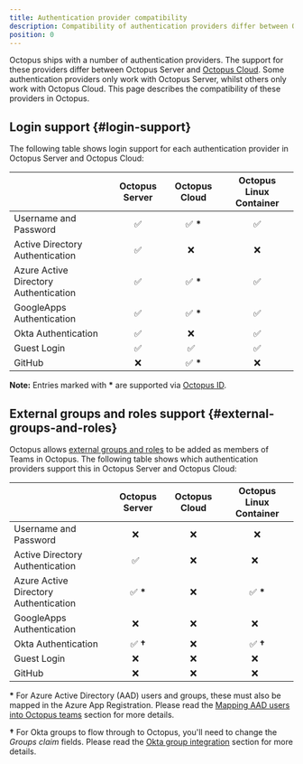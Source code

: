 ```yaml
---
title: Authentication provider compatibility
description: Compatibility of authentication providers differ between Octopus Server and Octopus Cloud.
position: 0
---
```


Octopus ships with a number of authentication providers. The support for these providers differ between Octopus Server and [Octopus Cloud](/docs/octopus-cloud/index.md). Some authentication providers only work with Octopus Server, whilst others only work with Octopus Cloud. This page describes the compatibility of these providers in Octopus.

## Login support {#login-support}

The following table shows login support for each authentication provider in Octopus Server and Octopus Cloud:

|                                       | Octopus Server     | Octopus Cloud   | Octopus Linux Container |
|---------------------------------------|:------------------:|:---------------:|:-----------------------:|
| Username and Password                 | :white_check_mark: | :white_check_mark: **\*** | :white_check_mark: |
| Active Directory Authentication       | :white_check_mark: | :x:&nbsp;&nbsp; | :x: |
| Azure Active Directory Authentication | :white_check_mark: | :white_check_mark: **\*** | :white_check_mark: |
| GoogleApps Authentication             | :white_check_mark: | :white_check_mark: **\*** | :white_check_mark: |
| Okta Authentication                   | :white_check_mark: | :x:&nbsp;&nbsp; | :white_check_mark: |
| Guest Login                           | :white_check_mark: | :white_check_mark:&nbsp;&nbsp; | :white_check_mark: |
| GitHub                                | :x: | :white_check_mark: **\*** | :x: |

**Note:** Entries marked with **\*** are supported via [Octopus ID](octopusid-authentication.md).

## External groups and roles support {#external-groups-and-roles}

Octopus allows [external groups and roles](/docs/security/users-and-teams/external-groups-and-roles.md) to be added as members of Teams in Octopus. The following table shows which authentication providers support this in Octopus Server and Octopus Cloud:

|                                       | Octopus Server     | Octopus Cloud   | Octopus Linux Container |
|---------------------------------------|:------------------:|:---------------:|:-----------------------:|
| Username and Password                 | :x:&nbsp;&nbsp; | :x: | :x: |
| Active Directory Authentication       | :white_check_mark:&nbsp;&nbsp; | :x: | :x:&nbsp;&nbsp; |
| Azure Active Directory Authentication | :white_check_mark: **\*** | :x: | :white_check_mark: **\*** |
| GoogleApps Authentication             | :x:&nbsp;&nbsp; | :x: | :x:&nbsp;&nbsp; |
| Okta Authentication                   | :white_check_mark: **†**| :x: | :white_check_mark: **†**|
| Guest Login                           | :x:&nbsp;&nbsp; | :x: | :x:&nbsp;&nbsp; |
| GitHub                                | :x:&nbsp;&nbsp; | :x: | :x:&nbsp;&nbsp; |

**\*** For Azure Active Directory (AAD) users and groups, these must also be mapped in the Azure App Registration. Please read the [Mapping AAD users into Octopus teams](/docs/security/authentication/azure-ad-authentication.md#mapping-aad-users-into-octopus-teams-optional) section for more details.

**†** For Okta groups to flow through to Octopus, you'll need to change the _Groups claim_ fields. Please read the [Okta group integration](/docs/security/authentication/okta-authentication.md#Oktaauthentication-OpenIDConnectSettings-OktaGroups) section for more details.
